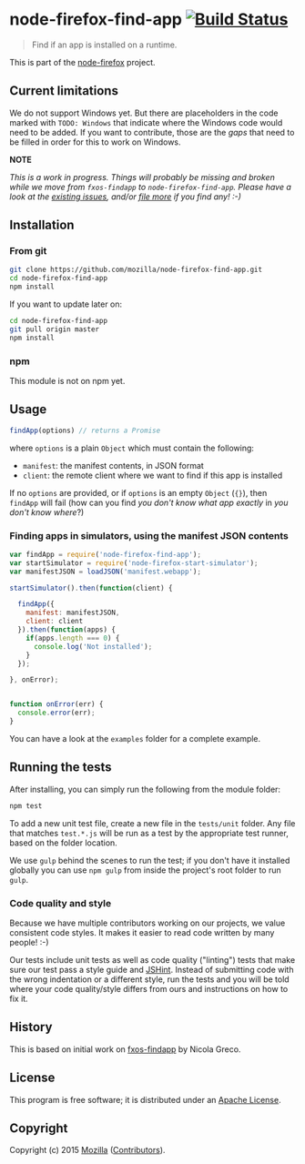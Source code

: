 # node-firefox-find-app [![Build Status](https://secure.travis-ci.org/mozilla/node-firefox-find-app.png?branch=master)](http://travis-ci.org/mozilla/node-firefox-find-app)

> Find if an app is installed on a runtime.

This is part of the [node-firefox](https://github.com/mozilla/node-firefox) project.

## Current limitations

We do not support Windows yet. But there are placeholders in the code marked with `TODO: Windows` that indicate where the Windows code would need to be added. If you want to contribute, those are the *gaps* that need to be filled in order for this to work on Windows.

**NOTE**

*This is a work in progress. Things will probably be missing and broken while we move from `fxos-findapp` to `node-firefox-find-app`. Please have a look at the [existing issues](https://github.com/mozilla/node-firefox-find-app/issues), and/or [file more](https://github.com/mozilla/node-firefox-find-app/issues/new) if you find any! :-)*

## Installation

### From git

```bash
git clone https://github.com/mozilla/node-firefox-find-app.git
cd node-firefox-find-app
npm install
```

If you want to update later on:

```bash
cd node-firefox-find-app
git pull origin master
npm install
```

### npm

<!--
```bash
npm install node-firefox-find-app
```
-->

This module is not on npm yet.

## Usage

```javascript
findApp(options) // returns a Promise
```

where `options` is a plain `Object` which must contain the following:

* `manifest`: the manifest contents, in JSON format
* `client`: the remote client where we want to find if this app is installed

If no `options` are provided, or if `options` is an empty `Object` (`{}`), then `findApp` will fail (how can you find *you don't know what app exactly* in *you don't know where*?)


### Finding apps in simulators, using the manifest JSON contents

```javascript
var findApp = require('node-firefox-find-app');
var startSimulator = require('node-firefox-start-simulator');
var manifestJSON = loadJSON('manifest.webapp');

startSimulator().then(function(client) {

  findApp({
    manifest: manifestJSON,
    client: client
  }).then(function(apps) {
    if(apps.length === 0) {
      console.log('Not installed');
    }
  });

}, onError);


function onError(err) {
  console.error(err);
}

```

You can have a look at the `examples` folder for a complete example.

## Running the tests

After installing, you can simply run the following from the module folder:

```bash
npm test
```

To add a new unit test file, create a new file in the `tests/unit` folder. Any file that matches `test.*.js` will be run as a test by the appropriate test runner, based on the folder location.

We use `gulp` behind the scenes to run the test; if you don't have it installed globally you can use `npm gulp` from inside the project's root folder to run `gulp`.

### Code quality and style

Because we have multiple contributors working on our projects, we value consistent code styles. It makes it easier to read code written by many people! :-)

Our tests include unit tests as well as code quality ("linting") tests that make sure our test pass a style guide and [JSHint](http://jshint.com/). Instead of submitting code with the wrong indentation or a different style, run the tests and you will be told where your code quality/style differs from ours and instructions on how to fix it.

## History

This is based on initial work on [fxos-findapp](https://github.com/nicola/fxos-findapp) by Nicola Greco.

## License

This program is free software; it is distributed under an
[Apache License](https://github.com/mozilla/node-firefox-find-app/blob/master/LICENSE).

## Copyright

Copyright (c) 2015 [Mozilla](https://mozilla.org)
([Contributors](https://github.com/mozilla/node-firefox-find-app/graphs/contributors)).

